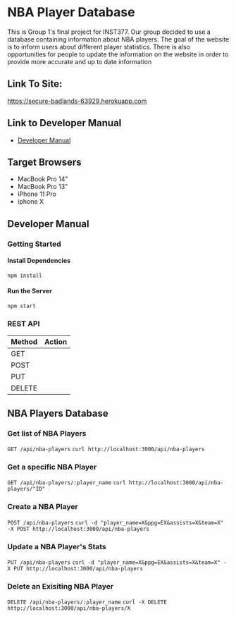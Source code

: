 # NBA Player Database
This is Group 1's final project for INST377. Our group decided to use a database
containing information about NBA players. The goal of the website is to inform users about different player statistics. There is also opportunities for people to update the information on the website in order to provide more accurate and up to date information

## Link To Site:
https://secure-badlands-63929.herokuapp.com

## Link to Developer Manual
* [Developer Manual](#developer-manual)

## Target Browsers
* MacBook Pro 14"
* MacBook Pro 13"
* iPhone 11 Pro
* iphone X


## Developer Manual
### Getting Started
#### Install Dependencies
`npm install`
#### Run the Server
`npm start`

### REST API
| Method | Action |
| ------ | ------ |
| GET | | Retrieves resources |
| POST | | Creates resources |
| PUT | | Changes and/or replaces resources |
| DELETE | | Deletes resources |

## NBA Players Database
### Get list of NBA Players
`GET /api/nba-players`
`curl http://localhost:3000/api/nba-players`

### Get a specific NBA Player
`GET /api/nba-players/:player_name`
`curl http://localhost:3000/api/nba-players/"ID"`

### Create a NBA Player
`POST /api/nba-players`
`curl -d "player_name=X&ppg=EX&assists=X&team=X" -X POST http://localhost:3000/api/nba-players`

### Update a NBA Player's Stats
`PUT /api/nba-players`
`curl -d "player_name=X&ppg=EX&assists=X&team=X" -X PUT http://localhost:3000/api/nba-players`

### Delete an Exisiting NBA Player
`DELETE /api/nba-players/:player_name`
`curl -X DELETE http://localhost:3000/api/nba-players/X`

